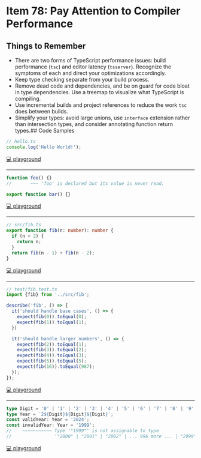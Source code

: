 # Item 78: Pay Attention to Compiler Performance

## Things to Remember

- There are two forms of TypeScript performance issues: build performance (`tsc`) and editor latency (`tsserver`). Recognize the symptoms of each and direct your optimizations accordingly.
- Keep type checking separate from your build process.
- Remove dead code and dependencies, and be on guard for code bloat in type dependencies. Use a treemap to visualize what TypeScript is compiling.
- Use incremental builds and project references to reduce the work `tsc` does between builds.
- Simplify your types: avoid large unions, use `interface` extension rather than intersection types, and consider annotating function return types.## Code Samples

```ts
// hello.ts
console.log('Hello World!');
```

[💻 playground](https://www.typescriptlang.org/play/?ts=5.4.5#code/PTAEAsFMBtoewHQBcDOAoAxnAdiu1IF4BzACgHIAJGeUAdTgCdoATAQnIEoBuNIA)

----

```ts
function foo() {}
//       ~~~ 'foo' is declared but its value is never read.

export function bar() {}
```

[💻 playground](https://www.typescriptlang.org/play/?ts=5.4.5&noUnusedLocals=true#code/GYVwdgxgLglg9mABMOcAUBKRBvAvgKAHpDFSzEA-KxAchThsRgGdEATAUwgBsBDAJw5tEAIxBQmUVgDde3EByaswHaR36JBvNgDp8+DgA8ADnH4TQkWAlEDMOAkA)

----

```ts
// src/fib.ts
export function fib(n: number): number {
  if (n < 2) {
    return n;
  }
  return fib(n - 1) + fib(n - 2);
}
```

[💻 playground](https://www.typescriptlang.org/play/?ts=5.4.5&noUnusedLocals=true#code/PTAEGcCcGNgMwJYCMB0AXcAoApgDwA4D2kaocArgHbRoKGVnIAUlAXKJeQLZLaQCU7Tjz6gA3plCgEcUC1AAeUACZ+4yVNCRsacpAaUA3BoC+G7bv2Mk8gLSgAjGoDU1uyv7GzQA)

----

```ts
// test/fib.test.ts
import {fib} from '../src/fib';

describe('fib', () => {
  it('should handle base cases', () => {
    expect(fib(0)).toEqual(0);
    expect(fib(1)).toEqual(1);
  })

  it('should handle larger numbers', () => {
    expect(fib(2)).toEqual(1);
    expect(fib(3)).toEqual(2);
    expect(fib(4)).toEqual(3);
    expect(fib(5)).toEqual(5);
    expect(fib(16)).toEqual(987);
  });
});
```

[💻 playground](https://www.typescriptlang.org/play/?ts=5.4.5&noUnusedLocals=true#code/PTAEBcFMGd2AzAlgIwHRVu6AoRBbABwHsAncUAbyWQF9R4Si9QByVVYaEgYwRRYDc2bABMY3EikgAKFtRYAaUNICUoALwA+StlChE4WdAAWRAK4AbEaGMBDAHYiLkUMlvQX3dzEXK1WnT09SAAPAkhuQ2ppAAYVFXQiAFEARzNbC1iVISDQUPDI6WiARnjE1PTM0pzQGhVhPQMjU0trO0dnUAtbEgBzSBJQezM8ZAHoX1UNbQpdIPyIqJRpACYy8GS0jOlqueCwxaLlgGZ1zcrV7L28g8LogBYziu3Tmv2CpeRpAFYnrczfm8bh8jl9igA2P4XACcAA4AOxXPR1IQo7BAA)

----

```ts
type Digit = '0' | '1' | '2' | '3' | '4' | '5' | '6' | '7' | '8' | '9';
type Year = `2${Digit}${Digit}${Digit}`;
const validYear: Year = '2024';
const invalidYear: Year = '1999';
//    ~~~~~~~~~~~ Type '"1999"' is not assignable to type
//                '"2000" | "2001" | "2002" | ... 996 more ... | "2999"'.
```

[💻 playground](https://www.typescriptlang.org/play/?ts=5.4.5&noUnusedLocals=true#code/C4TwDgpgBAIglgczsKBeKByADBqAfTARlwIwCYTMBmSjAFloFZaA2WgdloA5aBODANwAoUJCgBNCAEMATmigADMgBIA3vCTAAvmo3Id6xPoXCAxgHsAdgGcUANykAbOABNJsgFwTpc9OSxkDGZWtlBwlg7Obj5e7r5EvImCQgD0KVAZUAB+Obl5WVAAKuDQGABEhIm8Zbhw1lCW5ihS1taIllIARo7QwOZQohCp6ZmjY5nlZFjTZfhQZVNYhLMEC9NkK1AAdDtQiSxQALbmMtA7W3MLVTVbQkA)
